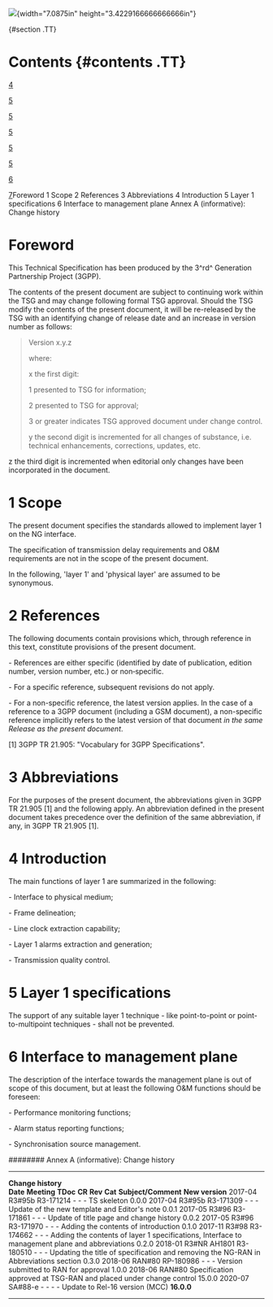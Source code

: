 ![](media/image1.jpeg){width="7.0875in" height="3.4229166666666666in"}

  {#section .TT}

Contents {#contents .TT}
========

[4](#foreword)

[5](#scope)

[5](#references)

[5](#abbreviations)

[5](#introduction)

[5](#layer-1-specifications)

[6](#interface-to-management-plane)

[7](#annex-a-informative-change-history)Foreword 1 Scope 2 References 3
Abbreviations 4 Introduction 5 Layer 1 specifications 6 Interface to
management plane Annex A (informative): Change history

Foreword
========

This Technical Specification has been produced by the 3^rd^ Generation
Partnership Project (3GPP).

The contents of the present document are subject to continuing work
within the TSG and may change following formal TSG approval. Should the
TSG modify the contents of the present document, it will be re-released
by the TSG with an identifying change of release date and an increase in
version number as follows:

> Version x.y.z
>
> where:
>
> x the first digit:
>
> 1 presented to TSG for information;
>
> 2 presented to TSG for approval;
>
> 3 or greater indicates TSG approved document under change control.
>
> y the second digit is incremented for all changes of substance, i.e.
> technical enhancements, corrections, updates, etc.

z the third digit is incremented when editorial only changes have been
incorporated in the document.

1 Scope
=======

The present document specifies the standards allowed to implement layer
1 on the NG interface.

The specification of transmission delay requirements and O&M
requirements are not in the scope of the present document.

In the following, \'layer 1\' and \'physical layer\' are assumed to be
synonymous.

2 References
============

The following documents contain provisions which, through reference in
this text, constitute provisions of the present document.

\- References are either specific (identified by date of publication,
edition number, version number, etc.) or non‑specific.

\- For a specific reference, subsequent revisions do not apply.

\- For a non-specific reference, the latest version applies. In the case
of a reference to a 3GPP document (including a GSM document), a
non-specific reference implicitly refers to the latest version of that
document *in the same Release as the present document*.

\[1\] 3GPP TR 21.905: \"Vocabulary for 3GPP Specifications\".

3 Abbreviations
===============

For the purposes of the present document, the abbreviations given in
3GPP TR 21.905 \[1\] and the following apply. An abbreviation defined in
the present document takes precedence over the definition of the same
abbreviation, if any, in 3GPP TR 21.905 \[1\].

4 Introduction
==============

The main functions of layer 1 are summarized in the following:

\- Interface to physical medium;

\- Frame delineation;

\- Line clock extraction capability;

\- Layer 1 alarms extraction and generation;

\- Transmission quality control.

5 Layer 1 specifications
========================

The support of any suitable layer 1 technique - like point-to-point or
point-to-multipoint techniques - shall not be prevented.

6 Interface to management plane
===============================

The description of the interface towards the management plane is out of
scope of this document, but at least the following O&M functions should
be foreseen:

\- Performance monitoring functions;

\- Alarm status reporting functions;

\- Synchronisation source management.

######## Annex A (informative): Change history

  -------------------- --------------- ----------- -------- --------- --------- ------------------------------------------------------------------------------------------------ -----------------
  **Change history**                                                                                                                                                             
  **Date**             **Meeting**     **TDoc**    **CR**   **Rev**   **Cat**   **Subject/Comment**                                                                              **New version**
  2017-04              R3\#95b         R3-171214   \-       \-        \-        TS skeleton                                                                                      0.0.0
  2017-04              R3\#95b         R3-171309   \-       \-        \-        Update of the new template and Editor\'s note                                                    0.0.1
  2017-05              R3\#96          R3-171861   \-       \-        \-        Update of title page and change history                                                          0.0.2
  2017-05              R3\#96          R3-171970   \-       \-        \-        Adding the contents of introduction                                                              0.1.0
  2017-11              R3\#98          R3-174662   \-       \-        \-        Adding the contents of layer 1 specifications, Interface to management plane and abbreviations   0.2.0
  2018-01              R3\#NR AH1801   R3-180510   \-       \-        \-        Updating the title of specification and removing the NG-RAN in Abbreviations section             0.3.0
  2018-06              RAN\#80         RP-180986   \-       \-        \-        Version submitted to RAN for approval                                                            1.0.0
  2018-06              RAN\#80                                                  Specification approved at TSG-RAN and placed under change control                                15.0.0
  2020-07              SA\#88-e        \-          \-       \-        \-        Update to Rel-16 version (MCC)                                                                   **16.0.0**
  -------------------- --------------- ----------- -------- --------- --------- ------------------------------------------------------------------------------------------------ -----------------
